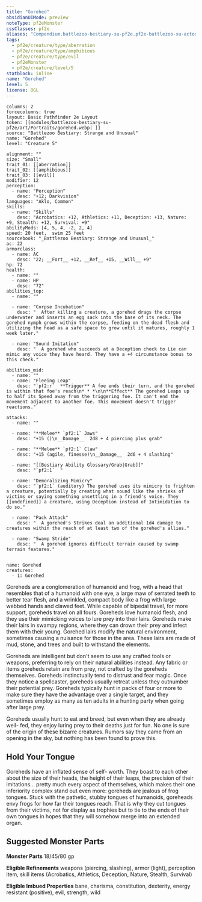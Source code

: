 ```yaml
---
title: "Gorehed"
obsidianUIMode: preview
noteType: pf2eMonster
cssClasses: pf2e
aliases: "Compendium.battlezoo-bestiary-su-pf2e.pf2e-battlezoo-su-actors.Actor.czKFmiFeZnEkC7nH" 
tags:
  - pf2e/creature/type/aberration
  - pf2e/creature/type/amphibious
  - pf2e/creature/type/evil
  - pf2eMonster
  - pf2e/creature/level/5
statblock: inline
name: "Gorehed"
level: 5
license: OGL
---
```


```statblock
columns: 2
forcecolumns: true
layout: Basic Pathfinder 2e Layout
token: [[modules/battlezoo-bestiary-su-pf2e/art/Portraits/gorehed.webp| ]]
source: "Battlezoo Bestiary: Strange and Unusual"
name: "Gorehed"
level: "Creature 5"

alignment: ""
size: "Small"
trait_01: [[aberration]]
trait_02: [[amphibious]]
trait_03: [[evil]]
modifier: 12
perception:
  - name: "Perception"
    desc: "+12; Darkvision"
languages: "Aklo, Common"
skills:
  - name: "Skills"
    desc: "Acrobatics: +12, Athletics: +11, Deception: +13, Nature: +9, Stealth: +12, Survival: +9"
abilityMods: [4, 5, 4, -2, 2, 4]
speed: 20 feet,  swim 25 feet
sourcebook: "_Battlezoo Bestiary: Strange and Unusual_"
ac: 22
armorclass:
  - name: AC
    desc: "22; __Fort__ +12, __Ref__ +15, __Will__ +9"
hp: 72
health:
  - name: ""
  - name: HP
    desc: "72"
abilities_top:
  - name: ""

  - name: "Corpse Incubation"
    desc: "  After killing a creature, a gorehed drags the corpse underwater and inserts an egg sack into the base of its neck. The gorehed nymph grows within the corpse, feeding on the dead flesh and utilizing the head as a safe space to grow until it matures, roughly 1 week later."

  - name: "Sound Imitation"
    desc: "  A gorehed who succeeds at a Deception check to Lie can mimic any voice they have heard. They have a +4 circumstance bonus to this check."

abilities_mid:
  - name: ""
  - name: "Fleeing Leap"
    desc: "`pf2:r`  **Trigger** A foe ends their turn, and the gorehed is within that foe's reach\n* * *\n\n**Effect** The gorehed Leaps up to half its Speed away from the triggering foe. It can't end the movement adjacent to another foe. This movement doesn't trigger reactions."

attacks:
  - name: ""

  - name: "**Melee** `pf2:1` Jaws"
    desc: "+15 ()\n__Damage__  2d8 + 4 piercing plus grab"

  - name: "**Melee** `pf2:1` Claw"
    desc: "+15 (agile, finesse)\n__Damage__  2d6 + 4 slashing"

  - name: "[[Bestiary Ability Glossary/Grab|Grab]]"
    desc: "`pf2:1`  "

  - name: "Demoralizing Mimicry"
    desc: "`pf2:1` (auditory) The gorehed uses its mimicry to frighten a creature, potentially by creating what sound like the shrieks of victims or saying something unsettling in a friend's voice. They [[undefined]] a creature, using Deception instead of Intimidation to do so."

  - name: "Pack Attack"
    desc: "  A gorehed's Strikes deal an additional 1d4 damage to creatures within the reach of at least two of the gorehed's allies."

  - name: "Swamp Stride"
    desc: "  A gorehed ignores difficult terrain caused by swamp terrain features."
 
```

```encounter-table
name: Gorehed
creatures:
  - 1: Gorehed
```



Goreheds are a conglomeration of humanoid and frog, with a head that resembles that of a humanoid with one eye, a large maw of serrated teeth to better tear flesh, and a wrinkled, compact body like a frog with large webbed hands and clawed feet. While capable of bipedal travel, for more support, goreheds travel on all fours. Goreheds love humanoid flesh, and they use their mimicking voices to lure prey into their lairs. Goreheds make their lairs in swampy regions, where they can drown their prey and infect them with their young. Gorehed lairs modify the natural environment, sometimes causing a nuisance for those in the area. These lairs are made of mud, stone, and trees and built to withstand the elements.

Goreheds are intelligent but don't seem to use any crafted tools or weapons, preferring to rely on their natural abilities instead. Any fabric or items goreheds retain are from prey, not crafted by the goreheds themselves. Goreheds instinctually tend to distrust and fear magic. Once they notice a spellcaster, goreheds usually retreat unless they outnumber their potential prey. Goreheds typically hunt in packs of four or more to make sure they have the advantage over a single target, and they sometimes employ as many as ten adults in a hunting party when going after large prey.

Goreheds usually hunt to eat and breed, but even when they are already well- fed, they enjoy luring prey to their deaths just for fun. No one is sure of the origin of these bizarre creatures. Rumors say they came from an opening in the sky, but nothing has been found to prove this.

## Hold Your Tongue

Goreheds have an inflated sense of self- worth. They boast to each other about the size of their heads, the height of their leaps, the precision of their imitations... pretty much every aspect of themselves, which makes their one inferiority complex stand out even more: goreheds are jealous of frog tongues. Stuck with the pathetic, stubby tongues of humanoids, goreheads envy frogs for how far their tongues reach. That is why they cut tongues from their victims, not for display as trophies but to tie to the ends of their own tongues in hopes that they will somehow merge into an extended organ.

## Suggested Monster Parts

**Monster Parts** 18/45/80 gp

**Eligible Refinements** weapons (piercing, slashing), armor (light), perception item, skill items (Acrobatics, Athletics, Deception, Nature, Stealth, Survival)

**Eligible Imbued Properties** bane, charisma, constitution, dexterity, energy resistant (positive), evil, strength, wild
